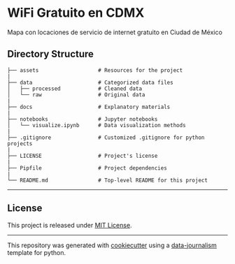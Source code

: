 # WiFi Gratuito en CDMX

Mapa con locaciones de servicio de internet gratuito en Ciudad de México

## Directory Structure
```
├── assets                   # Resources for the project
|
├── data                     # Categorized data files 
│   ├── processed            # Cleaned data
│   └── raw                  # Original data
|
├── docs                     # Explanatory materials
|
├── notebooks                # Jupyter notebooks
│   └── visualize.ipynb      # Data visualization methods
|
├── .gitignore               # Customized .gitignore for python projects
|
├── LICENSE                  # Project's license
|
├── Pipfile                  # Project dependencies
|
└── README.md                # Top-level README for this project
```
---

## License

This project is released under [MIT License](/LICENSE).

---

This repository was generated with [cookiecutter](https://github.com/cookiecutter/cookiecutter) using a [data-journalism](https://github.com/DataCritica/cookiecutter-data-journalism) template for python.